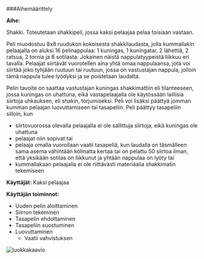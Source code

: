 ###Aihemäärittely

**Aihe:** 

Shakki. Toteutetaan shakkipeli, jossa kaksi pelaajaa pelaa toisiaan vastaan. 

Peli muodostuu 8x8 ruudukon kokoisesta shakkilaudasta, jolla kummallakin pelaajalla on aluksi 16 pelinappulaa: 1 kuningas, 1 kuningatar, 2 lähettiä, 2 ratsua, 2 tornia ja 8 sotilasta. Jokainen näistä nappulatyypeistä liikkuu eri tavalla. Pelaajat siirtävät vuorotellen aina yhtä omaa nappulaansa, jota voi siirtää joko tyhjään ruutuun tai ruutuun, jossa on vastustajan nappula, jolloin tämä nappula tulee lyödyksi ja se poistetaan laudalta. 

Pelin tavoite on saattaa vastustajan kuningas shakkimattiin eli tilanteeseen, jossa kuningas on uhattuna, eikä vastapelaajalla ole käytössään laillisia siirtoja uhkauksen, eli shakin, torjumiseksi. Peli voi lisäksi päättyä jomman kumman pelaajan luovuttamiseen tai tasapeliin. Peli päättyy tasapeliin silloin, kun 
- siirtovuorossa olevalla pelaajalla ei ole sallittuja siirtoja, eikä kuningas ole uhattuna
- pelaajat niin sopivat tai
- pelaaja omalla vuorollaan vaatii tasapeliä, kun laudalla on täsmälleen sama asema vähintään kolmatta kertaa tai on pelattu 50 siirtoa ilman, että yksikään sotilas on liikkunut ja yhtään nappulaa on lyöty tai 
- kummallakaan pelaajalla ei ole riittävästi materiaalia shakkimatin tekemiseen

**Käyttäjät:** Kaksi pelaajaa

**Käyttäjän toiminnot:**

- Uuden pelin aloittaminen
- Siirron tekeminen
- Tasapelin ehdottaminen
- Tasapeliin suostuminen
- Luovuttaminen
  - Vaatii vahvistuksen

![luokkakaavio](http://yuml.me9ad82764 "Määrittelyvaiheen luokkakaavio")
